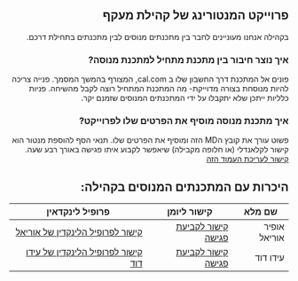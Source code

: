 <div dir="rtl">

## פרוייקט המנטורינג של קהילת מעקף

בקהילה אנחנו מעוניינים לחבר בין מתכנתים מנוסים לבין מתכנתים בתחילת דרכם.  

### איך נוצר חיבור בין מתכנת מתחיל למתכנת מנוסה?
פונים אל המתכנת דרך החשבון שלו ב cal.com, המצורף בהמשך המסמך.
פנייה צריכה להיות מנוסחת בצורה מדוייקת- מה המתכנת המתחיל רוצה לקבל מהשיחה.
פניות כלליות ייתכן שלא יתקבלו על ידי המתכנתים המנוסים שזמנם יקר.

### איך מתכנת מנוסה מוסיף את הפרטים שלו לפרוייקט?
פשוט עורך את קובץ הMD הזה ומוסיף את הפרטים שלו.
תנאי הסף להוספת מנטור הוא קישור לקלאנדלי (או חלופה מקבילה) שיאפשר לקבוע איתו פגישה באורך רבע שעה.  
<a href="https://github.com/Maakaf/maakaf-temp/blob/main/src/content/members/mentoring_project.md" target="_blank">קישור לעריכת העמוד הזה</a>


## היכרות עם המתכנתים המנוסים בקהילה:
| שם מלא       | קישור ליומן                                                                               | פרופיל לינקדאין                                                                                                    |
|--------------------------------------------------------------------------------------------------------------------|---|---|
| אופיר אוריאל | <a href="https://cal.com/uriel-ofir/15min" target="_blank">קישור לקביעת פגישה</a>         | <a href="https://www.linkedin.com/in/uriel-ofir/" target="_blank">קישור לפרופיל הלינקדין של אוריאל</a>             |
| עידו דוד     |  <a href="https://calendly.com/idonkl100/30min" target="_blank"> קישור לקביעת פגישה </a>  | <a href="https://www.linkedin.com/in/ido-david-46b59119a" target="_blank"> קישור לפרופיל הלינקדין של עידו דוד </a> |
